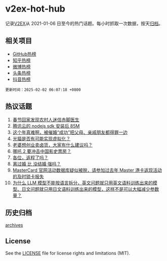 # v2ex-hot-hub

 记录[V2EX](https://www.v2ex.com/)从 2021-01-06 日至今的热门话题。每小时抓取一次数据，按天[归档](archives)。
 
 ## 相关项目

- [GitHub热榜](https://github.com/snaildev/github-hot-hub)
- [知乎热榜](https://github.com/snaildev/zhihu-hot-hub)
- [微博热榜](https://github.com/snaildev/weibo-hot-hub)
- [头条热榜](https://github.com/snaildev/toutiao-hot-hub)
- [抖音热榜](https://github.com/snaildev/douyin-hot-hub)


 `更新时间：2025-02-02 06:07:18 +0800`

## 热议话题

1. [春节回家发现农村人迷信赤脚医生](https://www.v2ex.com/t/1108508)
1. [腾讯云的 nodejs sdk 安装后 85M](https://www.v2ex.com/t/1108471)
1. [这个年真难啊，被催婚“成功”把父母、亲戚朋友都得罪一边](https://www.v2ex.com/t/1108502)
1. [光猫是否有可能实现虚拟化？](https://www.v2ex.com/t/1108542)
1. [老婆想创业卖卤货，大家有什么建议吗？](https://www.v2ex.com/t/1108561)
1. [哪吒 2 要冲击中国影史票房？](https://www.v2ex.com/t/1108516)
1. [各位，返程了吗？](https://www.v2ex.com/t/1108470)
1. [离过婚 比 没结婚 强吗？](https://www.v2ex.com/t/1108531)
1. [MasterCard 官网活动数据库疑似被脱，请参加过去年 Master 港卡返现活动的及时锁卡报失](https://www.v2ex.com/t/1108520)
1. [为什么 LLM 模型不能按语言拆分，英文问题就只用英文语料训练出来的模型、日文问题就只用日文语料训练出来的模型，这样不是可以大幅减少参数量？](https://www.v2ex.com/t/1108545)

## 历史归档

[archives](archives)

## License

See the [LICENSE](LICENSE) file for license rights and limitations (MIT).
